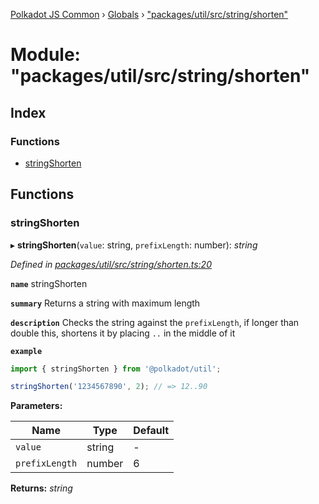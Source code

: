 [Polkadot JS Common](../README.md) › [Globals](../globals.md) › ["packages/util/src/string/shorten"](_packages_util_src_string_shorten_.md)

# Module: "packages/util/src/string/shorten"

## Index

### Functions

* [stringShorten](_packages_util_src_string_shorten_.md#stringshorten)

## Functions

###  stringShorten

▸ **stringShorten**(`value`: string, `prefixLength`: number): *string*

*Defined in [packages/util/src/string/shorten.ts:20](https://github.com/polkadot-js/common/blob/d176c7471/packages/util/src/string/shorten.ts#L20)*

**`name`** stringShorten

**`summary`** Returns a string with maximum length

**`description`** 
Checks the string against the `prefixLength`, if longer than double this, shortens it by placing `..` in the middle of it

**`example`** 
<BR>

```javascript
import { stringShorten } from '@polkadot/util';

stringShorten('1234567890', 2); // => 12..90
```

**Parameters:**

Name | Type | Default |
------ | ------ | ------ |
`value` | string | - |
`prefixLength` | number | 6 |

**Returns:** *string*
